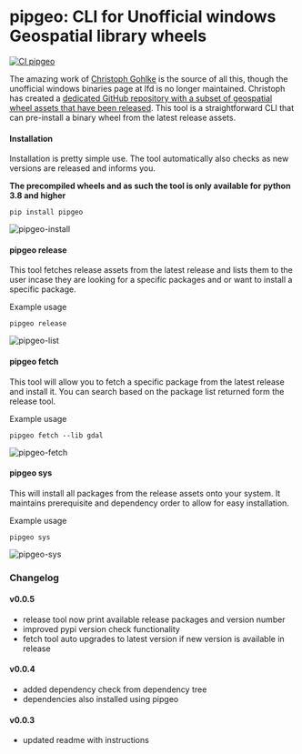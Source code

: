 # pipgeo: CLI for Unofficial windows Geospatial library wheels

[![CI pipgeo](https://github.com/samapriya/pipgeo/actions/workflows/CI.yml/badge.svg)](https://github.com/samapriya/pipgeo/actions/workflows/CI.yml)

The amazing work of [Christoph Gohlke](https://www.cgohlke.com/) is the source of all this, though the unofficial windows binaries page at lfd is no longer maintained. Christoph has created a [dedicated GitHub repository with a subset of geospatial wheel assets that have been released](https://github.com/cgohlke/geospatial.whl). This tool is a straightforward CLI that can pre-install a binary wheel from the latest release assets.

#### Installation

Installation is pretty simple use. The tool automatically also checks as new versions are released and informs you.

**The precompiled wheels and as such the tool is only available for python 3.8 and higher**

```
pip install pipgeo
```

![pipgeo-install](https://user-images.githubusercontent.com/6677629/212253241-0bed60f5-c83b-4fbb-b79d-b63d543eb928.gif)

#### pipgeo release
This tool fetches release assets from the latest release and lists them to the user incase they are looking for a specific packages and or want to install a specific package.

Example usage

```
pipgeo release
```

![pipgeo-list](https://user-images.githubusercontent.com/6677629/212253240-1d928f64-9004-4254-b80c-0b3b08a01437.gif)

#### pipgeo fetch
This tool will allow you to fetch a specific package from the latest release and install it. You can search based on the package list returned form the release tool.

Example usage

```
pipgeo fetch --lib gdal
```

![pipgeo-fetch](https://user-images.githubusercontent.com/6677629/212253239-9a9381e7-fe2d-4008-a4a4-8418fa687597.gif)

#### pipgeo sys
This will install all packages from the release assets onto your system. It maintains prerequisite and dependency order to allow for easy installation.

Example usage

```
pipgeo sys
```

![pipgeo-sys](https://user-images.githubusercontent.com/6677629/212253237-9bbd32c0-3312-4a8b-8661-887f7422b45b.gif)

### Changelog

#### v0.0.5
- release tool now print available release packages and version number
- improved pypi version check functionality
- fetch tool auto upgrades to latest version if new version is available in release

#### v0.0.4
- added dependency check from dependency tree
- dependencies also installed using pipgeo

#### v0.0.3
- updated readme with instructions
